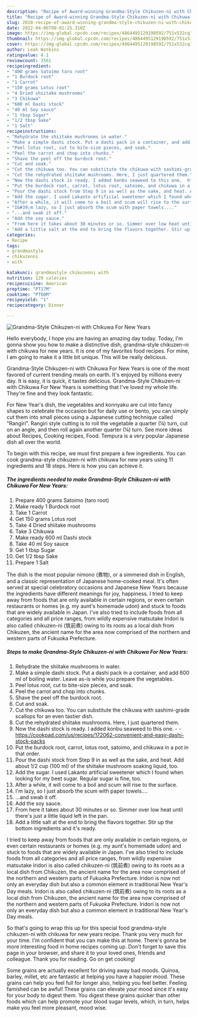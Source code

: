 ```yaml
---
description: "Recipe of Award-winning Grandma-Style Chikuzen-ni with Chikuwa For New Years"
title: "Recipe of Award-winning Grandma-Style Chikuzen-ni with Chikuwa For New Years"
slug: 2010-recipe-of-award-winning-grandma-style-chikuzen-ni-with-chikuwa-for-new-years
date: 2022-04-06T00:01:25.310Z
image: https://img-global.cpcdn.com/recipes/4864495129198592/751x532cq70/grandma-style-chikuzen-ni-with-chikuwa-for-new-years-recipe-main-photo.jpg
thumbnail: https://img-global.cpcdn.com/recipes/4864495129198592/751x532cq70/grandma-style-chikuzen-ni-with-chikuwa-for-new-years-recipe-main-photo.jpg
cover: https://img-global.cpcdn.com/recipes/4864495129198592/751x532cq70/grandma-style-chikuzen-ni-with-chikuwa-for-new-years-recipe-main-photo.jpg
author: Leah Watkins
ratingvalue: 4.1
reviewcount: 3561
recipeingredient:
- "400 grams Satoimo taro root"
- "1 Burdock root"
- "1 Carrot"
- "150 grams Lotus root"
- "4 Dried shiitake mushrooms"
- "3 Chikuwa"
- "600 ml Dashi stock"
- "40 ml Soy sauce"
- "1 tbsp Sugar"
- "1/2 tbsp Sake"
- "1 Salt"
recipeinstructions:
- "Rehydrate the shiitake mushrooms in water."
- "Make a simple dashi stock. Put a dashi pack in a container, and add 600 ml of boiling water. Leave as-is while you prepare the vegetables."
- "Peel lotus root, cut to bite-size pieces, and soak."
- "Peel the carrot and chop into chunks."
- "Shave the peel off the burdock root."
- "Cut and soak."
- "Cut the chikuwa too. You can substitute the chikuwa with sashimi-grade scallops for an even tastier dish."
- "Cut the rehydrated shiitake mushrooms. Here, I just quartered them."
- "Now the dashi stock is ready. I added konbu seaweed to this one.  https://cookpad.com/us/recipes/172062-convenient-and-easy-dashi-stock-packs"
- "Put the burdock root, carrot, lotus root, satoimo, and chikuwa in a pot in that order."
- "Pour the dashi stock from Step 9 in as well as the sake, and heat. Add about 1/2 cup (100 ml) of the shiitake mushroom soaking liquid, too."
- "Add the sugar. I used Lakanto artificial sweetener which I found when looking for my beet sugar. Regular sugar is fine, too."
- "After a while, it will come to a boil and scum will rise to the surface."
- "I&#39;m lazy, so I just absorb the scum with paper towels...."
- "...and swab it off."
- "Add the soy sauce."
- "From here it takes about 30 minutes or so. Simmer over low heat until there&#39;s just a little liquid left in the pan."
- "Add a little salt at the end to bring the flavors together. Stir up the bottom ingredients and it&#39;s ready."
categories:
- Recipe
tags:
- grandmastyle
- chikuzenni
- with

katakunci: grandmastyle chikuzenni with 
nutrition: 129 calories
recipecuisine: American
preptime: "PT17M"
cooktime: "PT60M"
recipeyield: "1"
recipecategory: Dinner

---
```



![Grandma-Style Chikuzen-ni with Chikuwa For New Years](https://img-global.cpcdn.com/recipes/4864495129198592/751x532cq70/grandma-style-chikuzen-ni-with-chikuwa-for-new-years-recipe-main-photo.jpg)

Hello everybody, I hope you are having an amazing day today. Today, I'm gonna show you how to make a distinctive dish, grandma-style chikuzen-ni with chikuwa for new years. It is one of my favorites food recipes. For mine, I am going to make it a little bit unique. This will be really delicious.

Grandma-Style Chikuzen-ni with Chikuwa For New Years is one of the most favored of current trending meals on earth. It's enjoyed by millions every day. It is easy, it is quick, it tastes delicious. Grandma-Style Chikuzen-ni with Chikuwa For New Years is something that I've loved my whole life. They're fine and they look fantastic.

For New Year&#39;s dish, the vegetables and konnyaku are cut into fancy shapes to celebrate the occasion but for daily use or bento, you can simply cut them into small pieces using a Japanese cutting technique called &#34;Rangiri&#34;. Rangiri style cutting is to roll the vegetable a quarter (¼) turn, cut on an angle, and then roll again another quarter (¼) turn. See more ideas about Recipes, Cooking recipes, Food. Tempura is a very popular Japanese dish all over the world.


To begin with this recipe, we must first prepare a few ingredients. You can cook grandma-style chikuzen-ni with chikuwa for new years using 11 ingredients and 18 steps. Here is how you can achieve it.

<!--inarticleads1-->

##### The ingredients needed to make Grandma-Style Chikuzen-ni with Chikuwa For New Years:

1. Prepare 400 grams Satoimo (taro root)
1. Make ready 1 Burdock root
1. Take 1 Carrot
1. Get 150 grams Lotus root
1. Take 4 Dried shiitake mushrooms
1. Take 3 Chikuwa
1. Make ready 600 ml Dashi stock
1. Take 40 ml Soy sauce
1. Get 1 tbsp Sugar
1. Get 1/2 tbsp Sake
1. Prepare 1 Salt


The dish is the most popular nimono (煮物), or a simmered dish in English, and a classic representation of Japanese home-cooked meal. It&#39;s often served at special celebratory occasions and Japanese New Years because the ingredients have different meanings for joy, happiness. I tried to keep away from foods that are only available in certain regions, or even certain restaurants or homes (e.g. my aunt&#39;s homemade udon) and stuck to foods that are widely available in Japan. I&#39;ve also tried to include foods from all categories and all price ranges, from wildly expensive matsutake Iridori is also called chikuzen-ni (筑前煮) owing to its roots as a local dish from Chikuzen, the ancient name for the area now comprised of the northern and western parts of Fukuoka Prefecture. 

<!--inarticleads2-->

##### Steps to make Grandma-Style Chikuzen-ni with Chikuwa For New Years:

1. Rehydrate the shiitake mushrooms in water.
1. Make a simple dashi stock. Put a dashi pack in a container, and add 600 ml of boiling water. Leave as-is while you prepare the vegetables.
1. Peel lotus root, cut to bite-size pieces, and soak.
1. Peel the carrot and chop into chunks.
1. Shave the peel off the burdock root.
1. Cut and soak.
1. Cut the chikuwa too. You can substitute the chikuwa with sashimi-grade scallops for an even tastier dish.
1. Cut the rehydrated shiitake mushrooms. Here, I just quartered them.
1. Now the dashi stock is ready. I added konbu seaweed to this one. -  - https://cookpad.com/us/recipes/172062-convenient-and-easy-dashi-stock-packs
1. Put the burdock root, carrot, lotus root, satoimo, and chikuwa in a pot in that order.
1. Pour the dashi stock from Step 9 in as well as the sake, and heat. Add about 1/2 cup (100 ml) of the shiitake mushroom soaking liquid, too.
1. Add the sugar. I used Lakanto artificial sweetener which I found when looking for my beet sugar. Regular sugar is fine, too.
1. After a while, it will come to a boil and scum will rise to the surface.
1. I&#39;m lazy, so I just absorb the scum with paper towels....
1. ...and swab it off.
1. Add the soy sauce.
1. From here it takes about 30 minutes or so. Simmer over low heat until there&#39;s just a little liquid left in the pan.
1. Add a little salt at the end to bring the flavors together. Stir up the bottom ingredients and it&#39;s ready.


I tried to keep away from foods that are only available in certain regions, or even certain restaurants or homes (e.g. my aunt&#39;s homemade udon) and stuck to foods that are widely available in Japan. I&#39;ve also tried to include foods from all categories and all price ranges, from wildly expensive matsutake Iridori is also called chikuzen-ni (筑前煮) owing to its roots as a local dish from Chikuzen, the ancient name for the area now comprised of the northern and western parts of Fukuoka Prefecture. Iridori is now not only an everyday dish but also a common element in traditional New Year&#39;s Day meals. Iridori is also called chikuzen-ni (筑前煮) owing to its roots as a local dish from Chikuzen, the ancient name for the area now comprised of the northern and western parts of Fukuoka Prefecture. Iridori is now not only an everyday dish but also a common element in traditional New Year&#39;s Day meals. 

So that's going to wrap this up for this special food grandma-style chikuzen-ni with chikuwa for new years recipe. Thank you very much for your time. I'm confident that you can make this at home. There's gonna be more interesting food in home recipes coming up. Don't forget to save this page in your browser, and share it to your loved ones, friends and colleague. Thank you for reading. Go on get cooking!

Some grains are actually excellent for driving away bad moods. Quinoa, barley, millet, etc are fantastic at helping you have a happier mood. These grains can help you feel full for longer also, helping you feel better. Feeling famished can be awful! These grains can elevate your mood since it's easy for your body to digest them. You digest these grains quicker than other foods which can help promote your blood sugar levels, which, in turn, helps make you feel more pleasant, mood wise.

